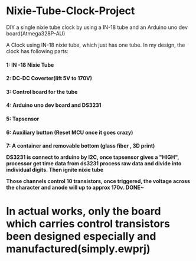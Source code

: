 <h1>Nixie-Tube-Clock-Project</h1>
<p>DIY a single nixie tube clock by using a IN-18 tube and an Arduino uno dev board(Atmega328P-AU)</p>
<p>A Clock using IN-18 nixie tube, which just has one tube. In my design, the clock has following parts:
	<h4>1: IN -18 Nixie Tube
	<h4>2: DC-DC Coverter(lift 5V to 170V)
	<h4>3: Control board for the tube 
	<h4>4: Arduino uno dev board and DS3231
	<h4>5: Tapsensor
	<h4>6: Auxiliary button (Reset MCU once it goes crazy)
	<h4>7: A container and removable bottom (glass fiber , 3D print)</p>		

<p> DS3231 is connect to arduino by I2C, once tapsensor gives a &quot;HIGH&quot;, processor get time data from ds3231 process raw data and divide into individual digits. Then ignite nixie tube</p>

<p>Those channels control 10 transistors, once triggered, the voltage across the character and anode will up to approx 170v. DONE~ </p>
<p>
	<h1>In actual works, only the board which carries control transistors been designed especially and manufactured(simply.ewprj)
</p>
